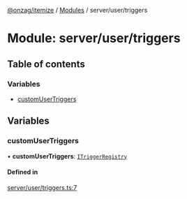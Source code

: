 [@onzag/itemize](../README.md) / [Modules](../modules.md) / server/user/triggers

# Module: server/user/triggers

## Table of contents

### Variables

- [customUserTriggers](server_user_triggers.md#customusertriggers)

## Variables

### customUserTriggers

• **customUserTriggers**: [`ITriggerRegistry`](../interfaces/server_resolvers_triggers.ITriggerRegistry.md)

#### Defined in

[server/user/triggers.ts:7](https://github.com/onzag/itemize/blob/5c2808d3/server/user/triggers.ts#L7)
